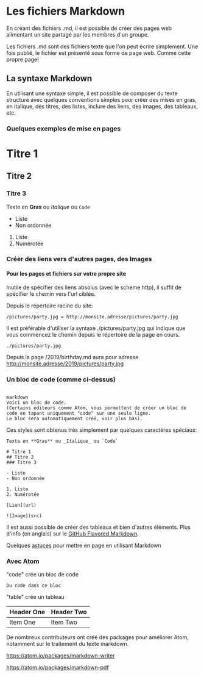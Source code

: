 # Les fichiers Markdown
En créant des fichiers .md, il est possible de créer des pages web alimentant un site partagé par les membres d'un groupe.

Les fichiers .md sont des fichiers texte que l'on peut écrire simplement.
Une fois publié, le fichier est présenté sous forme de page web.
Comme cette propre page!

## La syntaxe Markdown
En utilisant une syntaxe simple, il est possible de composer du texte structuré avec quelques conventions simples
pour créer des mises en gras, en italique, des titres, des listes, inclure des liens, des images, des tableaux, etc.


### Quelques exemples de mise en pages

# Titre 1
## Titre 2
### Titre 3

Texte en **Gras** ou _Italique_ ou `Code`

- Liste
- Non ordonnée

1. Liste
2. Numérotée

### Créer des liens vers d'autres pages, des Images

#### Pour les pages et fichiers sur votre propre site
Inutile de spécifier des liens absolus (avec le scheme http), il suffit de spécifier le chemin vers l'url ciblée.

Depuis le répertoire racine du site:
```
/pictures/party.jpg = http://monsite.adresse/pictures/party.jpg
```

Il est préférable d'utiliser la syntaxe ./pictures/party.jpg qui indique que vous commencez le chemin depuis le répertoire de la page en cours.

```
./pictures/party.jpg
```

Depuis la page /2019/birthday.md aura pour adresse http://monsite.adresse/2019/pictures/party.jpg


### Un bloc de code (comme ci-dessus)
```

markdown
Voici un bloc de code.
(Certains éditeurs comme Atom, vous permettent de créer un bloc de code en tapant uniquement "code" sur une seule ligne.
Le bloc sera automatiquement créé, voir plus bas).

```

Ces styles sont obtenus très simplement par quelques caractères spéciaux:

```
Texte en **Gras** ou _Italique_ ou `Code`

# Titre 1
## Titre 2
### Titre 3

- Liste
- Non ordonnée

1. Liste
2. Numérotée

[Lien](url)

![Image](src)
```

Il est aussi possible de créer des tableaux et bien d'autres éléments.
Plus d'info (en anglais) sur le [GitHub Flavored Markdown](https://guides.github.com/features/mastering-markdown/).

Quelques [astuces](tipstricks.md) pour mettre en page en utilisant Markdown

### Avec Atom

"code" crée un bloc de code
```
Du code dans ce bloc
```

"table" crée un tableau

| Header One     | Header Two     |
| :------------- | :------------- |
| Item One       | Item Two       |


De nombreux contributeurs ont créé des packages pour améliorer Atom, notamment sur le traitement du texte markdown.


https://atom.io/packages/markdown-writer

https://atom.io/packages/markdown-pdf
